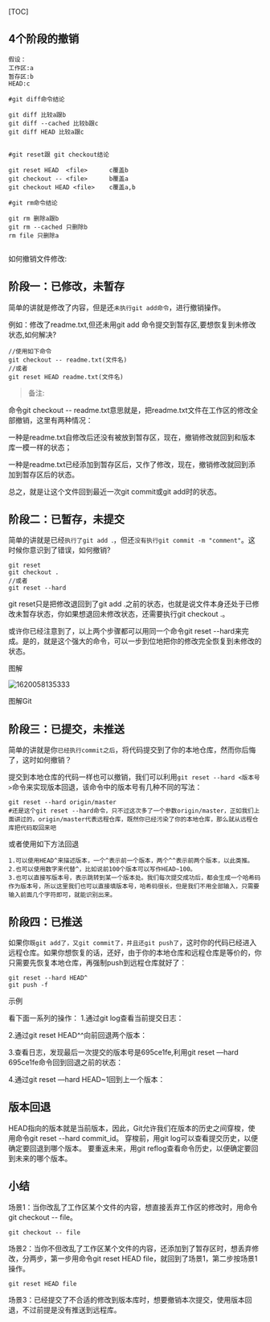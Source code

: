 [TOC]

## 4个阶段的撤销
```
假设：
工作区:a
暂存区:b
HEAD:c

#git diff命令结论

git diff 比较a跟b
git diff --cached 比较b跟c
git diff HEAD 比较a跟c


#git reset跟 git checkout结论

git reset HEAD  <file>      c覆盖b
git checkout -- <file>      b覆盖a
git checkout HEAD <file>    c覆盖a,b

#git rm命令结论

git rm 删除a跟b
git rm --cached 只删除b
rm file 只删除a


```



如何撤销文件修改:

## 阶段一：已修改，未暂存

简单的讲就是修改了内容，但是还`未执行git add命令`，进行撤销操作。

例如：修改了readme.txt,但还未用git add 命令提交到暂存区,要想恢复到未修改状态,如何解决?

```
//使用如下命令
git checkout -- readme.txt(文件名)
//或者
git reset HEAD readme.txt(文件名)
```

> 备注:

命令git checkout -- readme.txt意思就是，把readme.txt文件在工作区的修改全部撤销，这里有两种情况：

一种是readme.txt自修改后还没有被放到暂存区，现在，撤销修改就回到和版本库一模一样的状态；

一种是readme.txt已经添加到暂存区后，又作了修改，现在，撤销修改就回到添加到暂存区后的状态。

总之，就是让这个文件回到最近一次git commit或git add时的状态。

## 阶段二：已暂存，未提交

简单的讲就是已经`执行了git add `.，但还`没有执行git commit -m "comment"`。这时候你意识到了错误，如何撤销?

```
git reset
git checkout .
//或者
git reset --hard
```

git reset只是把修改退回到了git add .之前的状态，也就是说文件本身还处于已修改未暂存状态，你如果想退回未修改状态，还需要执行git checkout .。

或许你已经注意到了，以上两个步骤都可以用同一个命令git reset --hard来完成。是的，就是这个强大的命令，可以一步到位地把你的修改完全恢复到未修改的状态。

图解

![1620058135333](https://github.com/denson7/Notes/blob/master/Git/images/1620058135333.png)

图解Git



## 阶段三：已提交，未推送

简单的讲就是你`已经执行commit之后`，将代码提交到了你的本地仓库，然而你后悔了，这时如何撤销？



提交到本地仓库的代码一样也可以撤销，我们可以利用`git reset --hard <版本号>`命令来实现版本回退，该命令中的版本号有几种不同的写法：

```
git reset --hard origin/master
#还是这个git reset --hard命令，只不过这次多了一个参数origin/master，正如我们上面讲过的，origin/master代表远程仓库，既然你已经污染了你的本地仓库，那么就从远程仓库把代码取回来吧
```

或者使用如下方法回退

```
1.可以使用HEAD^来描述版本，一个^表示前一个版本，两个^^表示前两个版本，以此类推。
2.也可以使用数字来代替^，比如说前100个版本可以写作HEAD~100。
3.也可以直接写版本号，表示跳转到某一个版本处。我们每次提交成功后，都会生成一个哈希码作为版本号，所以这里我们也可以直接填版本号，哈希码很长，但是我们不用全部输入，只需要输入前面几个字符即可，就能识别出来。
```

## 阶段四：已推送

如果你`既git add了，又git commit了，并且还git push了`，这时你的代码已经进入远程仓库。如果你想恢复的话，还好，由于你的本地仓库和远程仓库是等价的，你只需要先恢复本地仓库，再强制push到远程仓库就好了：

```
git reset --hard HEAD^
git push -f
```

示例

看下面一系列的操作：
1.通过git log查看当前提交日志：

2.通过git reset HEAD^^向前回退两个版本：

3.查看日志，发现最后一次提交的版本号是695ce1fe,利用git reset —hard 695ce1fe命令回到回退之前的状态：


4.通过git reset —hard HEAD~1回到上一个版本：



## 版本回退

HEAD指向的版本就是当前版本，因此，Git允许我们在版本的历史之间穿梭，使用命令git reset --hard commit_id。
穿梭前，用git log可以查看提交历史，以便确定要回退到哪个版本。
要重返未来，用git reflog查看命令历史，以便确定要回到未来的哪个版本。

## 小结

场景1：当你改乱了工作区某个文件的内容，想直接丢弃工作区的修改时，用命令git checkout -- file。

```git
git checkout -- file
```

场景2：当你不但改乱了工作区某个文件的内容，还添加到了暂存区时，想丢弃修改，分两步，第一步用命令git reset HEAD file，就回到了场景1，第二步按场景1操作。

```git
git reset HEAD file
```


场景3：已经提交了不合适的修改到版本库时，想要撤销本次提交，使用版本回退，不过前提是没有推送到远程库。


